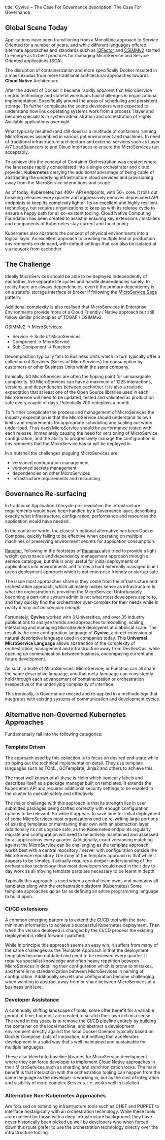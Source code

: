 title: Cyvive ~ The Case For Governance
description: The Case For Governance

## Global Scene Today

Applications have been transitioning from a Monolithic approach to Service Oriented for a number of years, and while different languages offered alternate approaches and standards such as [12Factor](https://12factor.net/) and [OSIMMv2](http://www.opengroup.org/soa/source-book/osimmv2/) started to emerge as to best practices for managing MicroService and Service Oriented applications (SOA). 

The disruption of containerization and more specifically Docker resulted in a mass exodus from more traditional architectural approaches towards **Cloud Native** Architecture.

After the advent of Docker it became rapidly apparent that MicroService centric technology and stateful workloads had challenges in organizational implementation. Specifically around the areas of scheduling and persistent storage. To further complicate the scene developers were expected to understand how linux operating systems work from a process 1 layer and become specialists in system administration and orchestration of Highly Available applications overnight.

What typically resulted (and still does) is a multitude of containers running MicroServices assembled in various pet environment and machines. In need of traditional infrastructure architecture and external services such as Layer 4/7 LoadBalancers to and Cloud Interfaces to ensure the MicroServices run acceptably.

To achieve this the concept of Container Orchestration was created where the landscape rapidly consolidated into a single orchestrator and cloud provider. **Kubernetes** carrying the additional advantage of being cable of abstracting the underlying infrastructure cloud services and provisioning away from the MicroService interactions and scope.

As of today, Kubernetes has 400+ API endpoints, with 50+ core. It rolls out breaking releases every quarter and aggressively removes depreciated API endpoints to keep its complexity lighter. Its an excellent and highly resilient technology, but requires organizations to keep up with its release cycle to ensure a happy path for all co-existent tooling. Cloud Native Computing Foundation has been created to assist in ensuring key extensions / installers and components of Kubernetes stay current and functioning.

Kubernetes also abstracts the concept of physical environments into a logical layer. An excellent approach to creating multiple test or production environments on demand, with default settings that can also be isolated at via network from eachother.

## The Challenge

Ideally MicroServices should be able to be deployed independently of eachother, live separate life cycles and handle dependencies sanely. In reality there are always dependencies, even if the primary dependency is on a stateful storage interface or broker if following the [MicroService Saga](https://microservices.io/patterns/data/saga.html) pattern. 

Additional complexity is also realised that MicroServices in Enterprise Environments provide more of a Cloud Friendly / Native approach but still follow similar pricinciples of TOGAF / OSIMMv2.

OSIMMv2         ->  MicroServices:

- Service       ->  Suite of MicroServices
- Component     ->  MicroService
- Sub-Component ->  Function

Decomposition typically falls to Business Units which in turn typically offer a collection of Services (Suites of MicroServices) for consumption by customers or other Business Units within the same company. 

Ironically, 50 MicroServices are often the tipping point for unmanagable complexity. 50 MicroServices can have a maximum of 1225 interactions, versions, and dependencies between eachother. It is also a realistic expectation that at least one of the Open Source libraries used in each MicroService will need to be updated, tested and validated as production safe every couple of days. Potentially 700 redeploys a month.

To further complicate the process and management of MicroServices the industry expectation is that the MicroService should understand its own limits and requirements for appropriate scheduling and scaling out when under load. Thus each MicroService should be performance tested with each release. Immediately causing the need for versioning of MicroService configuration, and the ability to progressively manage the configuration in environments that the MicroService has or will be deployed in.

In a nutshell the challenges plaguing MicroServices are:

- versioned configuration management
- versioned secrets management
- dependencies on other MicroServices
- Infrastructure requirements and resourcing

## Governance Re-surfacing

In traditional Application Lifecycle pre-revolution the infrastructure requirements would have been handled by a Governance layer, describing exactly what Infrastructure, configuration, performance and resources the application would have needed.

In the container world, the closest functional alternative has been Docker Compose, quickly failing to be effective when operating on multiple machines or preserving environment secrets for application consumption.

[Rancher](https://rancher.com/), following in the footsteps of [Panamax](https://github.com/CenturyLinkLabs/panamax-ui) also tried to provide a light weight governance and dependency management approach through a service catalogue, but this is only useful for initial deployments of applications into environments and forces a hard externally managed blue / green deployment approach which is not enterprise friendly or startup safe.

The issue most approaches share is they come from the infrastructure and orchestration approach, which ultimately makes sense as infrastructure is what the orchestration is providing the MicroService.
Unfortunately becoming a part-time system admin is not what most developers aspire to, and they quickly find the orchestrator over-complex for their needs while in reality *it may not be complex enough.*

Fortunately, **Cyvive** worked with 3 Universities, and over 35 industry publications to analyse trends and approaches to modelling, scaling, interacting and managing MicroService deployents at diabolical scale. The result is the core configuration language of **Cyvive**, a direct extension of natural descriptive language used in companies today. This **Universal MicroService Language** allows abstraction of the complexity of orchestration, management and infrastructure away from DevSecOps, while opening up communication between business, encompasing current and future development.

As such, a Suite of MicroServices; MicroService; or Function can all share the same descriptive language, and that meta-language can consistently hold through each advancement of containerization or orchestration irrespective of the underlying complexity of interface.

This ironically, is Governance revised and re-applied in a methodology that integrates with existing systems of communication and development cycles.

## Alternative non-Governed Kubernetes Approaches

Fundamentally fall into the following categories:

### Template Driven

The approach used by this collection is to focus on desired end-state while stripping out the technical implementation detail. They use template languages such as TOML, GOTemplate, Jinja2 and others to achieve this.

The most well known of all these is Helm which ironically labels and describes itself as a package manager built on templates. It extends the Kubernetes API and requires additional security settings to be enabled in the cluster to operate safely and effectively.

The major challenge with this approach is that its strength lies in user submitted packages being crafted correctly with enough configuration options to be relevant. So while it appears to save time for initial deployment of some MicroServices most organizations end up re-writing large portions of existing templates or maintaining their own with an abstraction layer. Additionally its not upgrade safe, as the Kubernetes endpoints regularly migrate and configuration will need to be actively maintained and assessed for all applications every quarter.
Additionally, exact versioning matching against the MicroService can be challenging as the template approach works best with a central repository / server with configuration outside the MicroService repository
The irony of the template approach is that while it appears to be simpler, it actually requires a deeper understanding of the orchestration technology than most developers would need in their day to day work as all moving template parts are necessary to be learnt in depth.

Typically this approach is used when a central team owns and maintains all templates along with the orchestration platform (Kubernetes) Some template approaches go as far as defining an entire programming language to build upon.

### CI/CD extensions

A common emerging pattern is to extend the CI/CD tool with the bare minimum information to achieve a successful Kubernetes deployment. Then when the version deployed is changed by the CI/CD process the existing deployment is rolled forward / patched.

While in principle this approach seems an easy win, it suffers from many of the same challenges as the Template Approach in that the deployment templates become outdated and need to be reviewed every quarter. It requires specialist knowledge and often heavy repetition between MicroServices in detailing their configuration which is prone to mistakes, and there is no standardization between MicroServices in naming of configuration. Additionally secrets and configuration become challenging when wanting to abstract away from or share between MicroServices at a business unit level.

### Developer Assistance

A continually shifting landscape of tools, some offer benefit for a variable period of time, but most are created to scratch their own itch in a sense. The trend in this space is to remove the CI/CD pipeline entirely by building the container on the local machine, and abstract a development environment directly against the local Docker Daemon typically based on Docker Compose. Lots of innovation, but nothing that accelerates development in a solid way that's well maintained and sustainable for multiple languages.

These also bleed into baseline libraries for MicroService development where they can force developer to implement Cloud Native approaches in their MicroServices such as sharding and synchronization locks. The main benefit is that interaction with the orchestration tooling can happen from the same language as the developer is working in, but as the cost of integration and visibility of more complex Services. i.e. works well in isolation

### Alternative Non-Kubernetes Approaches

Are focused on extending infrastructure tools such as CHEF and PUPPET to interface nostalgically with an orchestration technology.
While these tools are excellent for those with a deep infrastructure background, they have never historically been picked up well by developers who when forced down this route prefer to use the orchestration technology directly over the infrastructure tooling.

